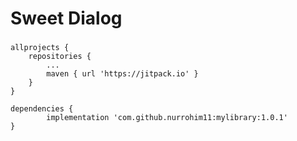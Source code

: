 # Sweet Dialog #

###
    allprojects {
        repositories {
            ...
            maven { url 'https://jitpack.io' }
        }
    }
    
    dependencies {
            implementation 'com.github.nurrohim11:mylibrary:1.0.1'
    }
###
